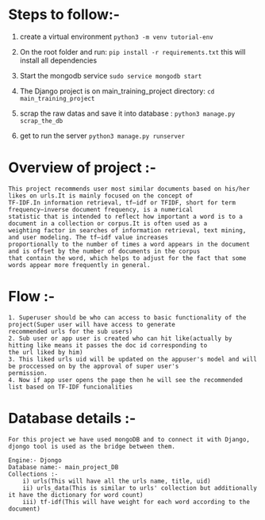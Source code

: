 # Steps to follow:-
1. create a virtual environment
    ```python3 -m venv tutorial-env```
    
    
2. On the root folder and run:
    ```pip install -r requirements.txt```
    this will install all dependencies
    
    
3. Start the mongodb service
    ```sudo service mongodb start```

    
4. The Django project is on main_training_project directory:
    ```cd main_training_project```

    
5. scrap the raw datas and save it into database :
    ```python3 manage.py scrap_the_db ```

    
6. get to run the server
    ```python3 manage.py runserver```



# Overview of project :-
    This project recommends user most similar documents based on his/her likes on urls.It is mainly focused on the concept of
    TF-IDF.In information retrieval, tf–idf or TFIDF, short for term frequency–inverse document frequency, is a numerical
    statistic that is intended to reflect how important a word is to a document in a collection or corpus.It is often used as a
    weighting factor in searches of information retrieval, text mining, and user modeling. The tf–idf value increases 
    proportionally to the number of times a word appears in the document and is offset by the number of documents in the corpus 
    that contain the word, which helps to adjust for the fact that some words appear more frequently in general.
    
# Flow :-
    1. Superuser should be who can access to basic functionality of the project(Super user will have access to generate 
    recommended urls for the sub users)
    2. Sub user or app user is created who can hit like(actually by hitting like means it passes the doc id corresponding to
    the url liked by him)
    3. This liked urls uid will be updated on the appuser's model and will be proccessed on by the approval of super user's 
    permission.
    4. Now if app user opens the page then he will see the recommended list based on TF-IDF funcionalities
    
# Database details :-
    For this project we have used mongoDB and to connect it with Django, djongo tool is used as the bridge between them.
    
    Engine:- Djongo
    Database name:- main_project_DB
    Collections :- 
        i) urls(This will have all the urls name, title, uid)
        ii) urls_data(This is similar to urls' collection but additionally it have the dictionary for word count)
        iii) tf-idf(This will have weight for each word according to the document)
        
    
